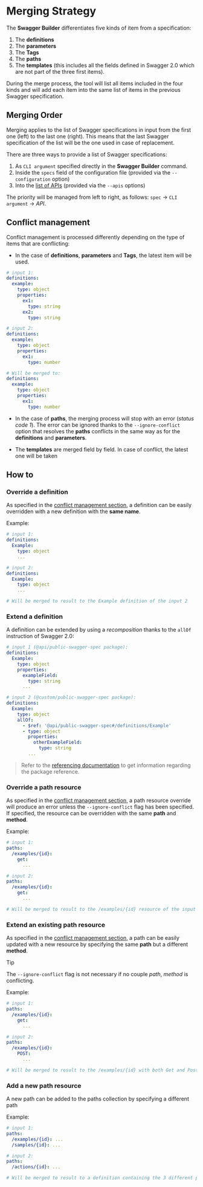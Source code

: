 # Merging Strategy

The **Swagger Builder** differentiates five kinds of item from a specification:

1. The **definitions**
2. The **parameters**
3. The **Tags**
4. The **paths**
5. The **templates** (this includes all the fields defined in Swagger 2.0 which are not part of the three first items).

During the merge process, the tool will list all items included in the four kinds and will add each item into the same list of items in the previous Swagger specification.

## Merging Order

Merging applies to the list of Swagger specifications in input from the first one (left) to the last one (right). This means that the last Swagger specification of the list will be the one used in case of replacement.

There are three ways to provide a list of Swagger specifications:

1. As `CLI argument` specified directly in the **Swagger Builder** command.
2. Inside the `specs` field of the configuration file (provided via the `--configuration` option)
3. Into the [list of APIs](./multi-apis.md) (provided via the `--apis` options)

The priority will be managed from left to right, as follows:
`spec` -> `CLI argument` -> *API*.

## Conflict management

Conflict management is processed differently depending on the type of items that are conflicting:

- In the case of **definitions**, **parameters** and **Tags**, the latest item will be used.

```yaml
# input 1:
definitions:
  example:
    type: object
    properties:
      ex1:
        type: string
      ex2:
        type: string

# input 2:
definitions:
  example:
    type: object
    properties:
      ex1:
        type: number

# Will be merged to:
definitions:
  example:
    type: object
    properties:
      ex1:
        type: number
```

- In the case of **paths**, the merging process will stop with an error (*status code 1*). The error can be ignored thanks to the `--ignore-conflict` option that resolves the **paths** conflicts in the same way as for the **definitions** and **parameters**.

- The **templates** are merged field by field. In case of conflict, the latest one will be taken

## How to

### Override a definition

As specified in the [conflict management section](#conflict-management), a definition can be easily overridden with a new definition with the **same name**.

Example:

```yaml
# input 1:
definitions:
  Example:
    type: object
    ...

# input 2:
definitions:
  Example:
    type: object
    ...

# Will be merged to result to the Example definition of the input 2
```

### Extend a definition

A definition can be extended by using a *recomposition* thanks to the `allOf` instruction of Swagger 2.0:

```yaml
# input 1 (@api/public-swagger-spec package):
definitions:
  Example:
    type: object
    properties:
      exampleField:
        type: string
      ...

# input 2 (@custom/public-swagger-spec package):
definitions:
  Example:
    type: object
    allOf:
      - $ref: '@api/public-swagger-spec#/definitions/Example'
      - type: object
        properties:
          otherExampleField:
            type: string
        ...
```

> Refer to the [referencing documentation](./referencing.md) to get information regarding the package reference.

### Override a path resource

As specified in the [conflict management section](#conflict-management), a path resource override will produce an error unless the `--ignore-conflict` flag has been specified. If specified, the resource can be overridden with the same **path** and **method**.

Example:

```yaml
# input 1:
paths:
  /examples/{id}:
    get:
      ...

# input 2:
paths:
  /examples/{id}:
    get:
      ...

# Will be merged to result to the /examples/{id} resource of the input 2
```

### Extend an existing path resource

As specified in the [conflict management section](#conflict-management), a path can be easily updated with a new resource by specifying the same **path** but a different **method**.

> [!TIP]
> The `--ignore-conflict` flag is not necessary if no couple *path*, *method* is conflicting.

Example:

```yaml
# input 1:
paths:
  /examples/{id}:
    get:
      ...

# input 2:
paths:
  /examples/{id}:
    POST:
      ...

# Will be merged to result to the /examples/{id} with both Get and Post methods coming from input 1 and input 2
```

### Add a new path resource

A new path can be added to the paths collection by specifying a different path

Example:

```yaml
# input 1:
paths:
  /examples/{id}: ...
  /samples/{id}: ...

# input 2:
paths:
  /actions/{id}: ...

# Will be merged to result to a definition containing the 3 different paths
```
